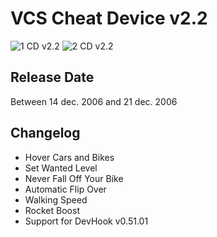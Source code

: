 # VCS Cheat Device v2.2

![1 CD v2.2](<../../../../Pictures/VCSHoverBike1.gif>)
![2 CD v2.2](<../../../../Pictures/VCSHoverBike2.gif>)

## Release Date
Between 14 dec. 2006 and 21 dec. 2006

## Changelog
 - Hover Cars and Bikes
 - Set Wanted Level
 - Never Fall Off Your Bike
 - Automatic Flip Over
 - Walking Speed
 - Rocket Boost
 - Support for DevHook v0.51.01